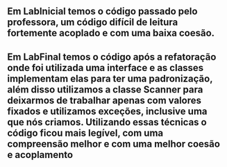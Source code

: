 ## Em LabInicial temos o código passado pelo professora, um código difícil de leitura fortemente acoplado e com uma baixa coesão.
 
## Em LabFinal temos o código após a refatoração onde foi utilizada uma interface e as classes implementam elas para ter uma padronização, além disso utilizamos a classe Scanner para deixarmos de trabalhar apenas com valores fixados e utilizamos exceções, inclusive uma que nós criamos. Utilizando essas técnicas o código ficou mais legível, com uma compreensão melhor e com uma melhor coesão e acoplamento
